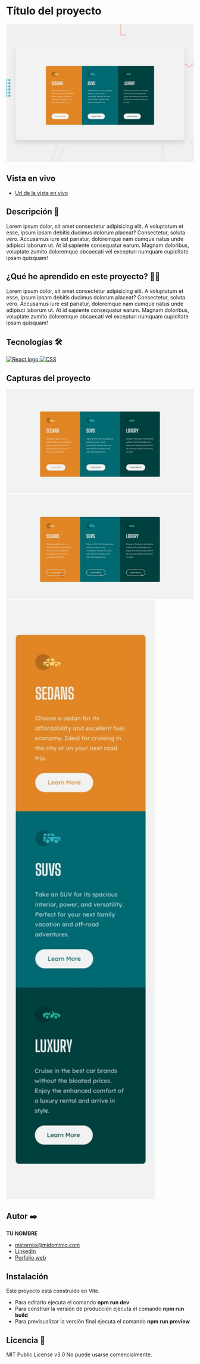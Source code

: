 # Título del proyecto

<p>
    <img src="https://raw.githubusercontent.com/DorianCursos/3-cards-preview-css-modules/main/design/desktop-preview.jpg" alt="Imagen del proyecto">
</p>

## Vista en vivo

<ul>
    <li>
        <a href="URL-de-la-vista-en-vivo">Url de la vista en vivo</a>
    </li>
</ul>

## Descripción 📑

Lorem ipsum dolor, sit amet consectetur adipisicing elit. A voluptatum et esse, ipsum ipsam debitis ducimus dolorum placeat? Consectetur, soluta vero. Accusamus iure est pariatur, doloremque nam cumque natus unde adipisci laborum ut. At id sapiente consequatur earum. Magnam doloribus, voluptate zumito doloremque obcaecati vel excepturi numquam cupiditate ipsam quisquam!

## ¿Qué he aprendido en este proyecto? 🙇🏻

Lorem ipsum dolor, sit amet consectetur adipisicing elit. A voluptatum et esse, ipsum ipsam debitis ducimus dolorum placeat? Consectetur, soluta vero. Accusamus iure est pariatur, doloremque nam cumque natus unde adipisci laborum ut. At id sapiente consequatur earum. Magnam doloribus, voluptate zumito doloremque obcaecati vel excepturi numquam cupiditate ipsam quisquam!

## Tecnologías 🛠

<!-- Iconos sacados de: https://github.com/alexandresanlim/Badges4-README.md-Profile?tab=readme-ov-file#-languages- -->

<p>
    <a href="https://es.wikipedia.org/wiki/React">
        <img src="https://img.shields.io/badge/React-20232A?style=for-the-badge&logo=react&logoColor=61DAFB" alt="React logo">
    </a>
    <a href="https://es.wikipedia.org/wiki/CSS">
        <img src="https://img.shields.io/badge/CSS3-1572B6?style=for-the-badge&amp;logo=css3&amp;logoColor=white" alt="CSS">
    </a>
</p>

## Capturas del proyecto

<p>
   <img src="https://raw.githubusercontent.com/DorianCursos/3-cards-preview-css-modules/main/design/desktop-design.jpg" alt="Captura del proyecto">
   <img src="https://raw.githubusercontent.com/DorianCursos/3-cards-preview-css-modules/main/design/active-states.jpg" alt="Captura del proyecto">
   <img width="400" src="https://raw.githubusercontent.com/DorianCursos/3-cards-preview-css-modules/main/design/mobile-design.jpg" alt="Captura del proyecto">
</p>

## Autor ✒️

**TU NOMBRE**

<ul>
    <li>
        <a href="micorreo@midominio.com">micorreo@midominio.com</a>
    </li>
    <li>
        <a href="https://www.linkedin.com/in/tu-url-de-linkedin/">LinkedIn</a>
    </li>
    <li>
        <a href="https://tu-dominio.com/">Porfolio web</a>
    </li>
</ul>

## Instalación

Este proyecto está construido en Vite.

- Para editarlo ejecuta el comando <b>npm run dev</b>
- Para construir la versión de producción ejecuta el comando <b>npm run build</b>
- Para previsualizar la versión final ejecuta el comando <b>npm run preview</b>

## Licencia 📄

MIT Public License v3.0
No puede usarse comencialmente.
